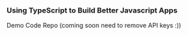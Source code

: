 ### Using TypeScript to Build Better Javascript Apps

Demo Code Repo (coming soon need to remove API keys :))
